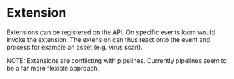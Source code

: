 # Extension

Extensions can be registered on the API. On specific events loom would invoke the extension. The extension can thus react onto the event and process for example an asset (e.g. virus scan). 

NOTE: Extensions are conflicting with pipelines. Currently pipelines seem to be a far more flexible approach.
